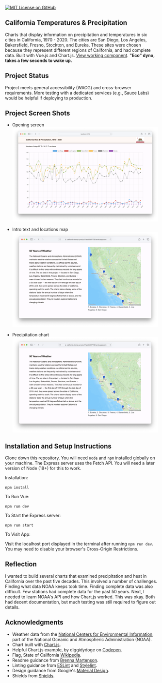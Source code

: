 [![MIT License on GitHub](https://img.shields.io/github/license/seankelliher/california-temps-precip?style=flat-square)](/LICENSE.txt)
## California Temperatures & Precipitation

Charts that display information on precipitation and temperatures in six cities in California, 1970 - 2020. The cities are San Diego, Los Angeles, Bakersfield, Fresno, Stockton, and Eureka. These sites were chosen because they represent different regions of California, and had complete data. Built with Vue.js and Chart.js. [View working component](https://california-temps-precip-51abd5847179.herokuapp.com). **"Eco" dyno, takes a few seconds to wake up.** 

## Project Status

Project meets general accessibility (WACG) and cross-browser requirements. More testing with a dedicated services (e.g., Sauce Labs) would be helpful if deploying to production.

## Project Screen Shots

* Opening screen
![screen shot of project](/screenshots/california-temps-precip-screenshot1.png?s=600)

* Intro text and locations map
![screen shot of project](/screenshots/california-temps-precip-screenshot2.png?s=600)

* Precipitation chart
![screen shot of project](/screenshots/california-temps-precip-screenshot2.png?s=600)

## Installation and Setup Instructions

Clone down this repository. You will need `node` and `npm` installed globally on your machine. The Express server uses the Fetch API. You will need a later version of Node (18+) for this to work. 

Installation:

`npm install`  

To Run Vue:

`npm run dev`  

To Start the Express server:

`npm run start`  

To Visit App:

Visit the localhost port displayed in the terminal after running `npm run dev`. You may need to disable your browser's Cross-Origin Restrictions.

## Reflection

I wanted to build several charts that examined precipitation and heat in California over the past five decades. This involved a number of challenges. Finding what data NOAA keeps took time. Finding complete data was also difficult. Few stations had complete data for the past 50 years. Next, I needed to learn NOAA's API and how Chart.js worked. This was okay. Both had decent documentation, but much testing was still required to figure out details.

## Acknowledgments

* Weather data from the [National Centers for Environmental Information](https://gist.github.com/martensonbj/6bf2ec2ed55f5be723415ea73c4557c4), part of the National Oceanic and Atmospheric Administration (NOAA).
* Chart built with [Chart.js](https://www.chartjs.org/docs/latest/).
* Helpful Chart.js example, by diggidydoge on [Codepen](https://codepen.io/diggitydoge/pen/MWWmgJp?__cf_chl_captcha_tk__=0p_9xAp805KWSEbmYe2FWoI8MrlpQUN_VncDcE8VenI-1637378794-0-gaNycGzNB30).
* Flag, State of California [Wikipedia](https://en.m.wikipedia.org/wiki/File:Flag_of_California.svg).
* Readme guidance from [Brenna Martenson](https://gist.github.com/martensonbj/6bf2ec2ed55f5be723415ea73c4557c4).
* Linting guidance from [ESLint](https://eslint.org) and [Stylelint](https://stylelint.io).
* Design guidance from Google's [Material Design](https://material.io/design).
* Shields from [Shields](https://shields.io).